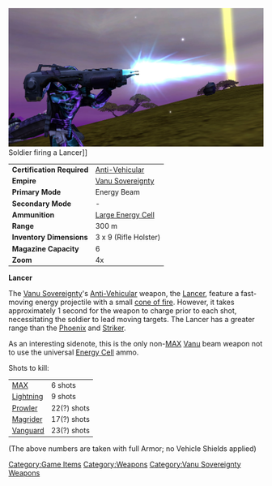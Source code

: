 ![](images/Lancer.jpg "fig:Lancer.jpg") Soldier firing a Lancer\]\]

|                            |                                                      |
| -------------------------- | ---------------------------------------------------- |
| **Certification Required** | [Anti-Vehicular](Anti-Vehicular.md "wikilink")       |
| **Empire**                 | [Vanu Sovereignty](Vanu_Sovereignty.md "wikilink")   |
| **Primary Mode**           | Energy Beam                                          |
| **Secondary Mode**         | \-                                                   |
| **Ammunition**             | [Large Energy Cell](Large_Energy_Cell.md "wikilink") |
| **Range**                  | 300 m                                                |
| **Inventory Dimensions**   | 3 x 9 (Rifle Holster)                                |
| **Magazine Capacity**      | 6                                                    |
| **Zoom**                   | 4x                                                   |

**Lancer**

The [Vanu Sovereignty](Vanu_Sovereignty.md "wikilink")'s
[Anti-Vehicular](Anti-Vehicular.md "wikilink") weapon, the
[Lancer](Lancer.md "wikilink"), feature a fast-moving energy projectile
with a small [cone of fire](cone_of_fire.md "wikilink"). However, it takes
approximately 1 second for the weapon to charge prior to each shot,
necessitating the soldier to lead moving targets. The Lancer has a
greater range than the [Phoenix](Phoenix.md "wikilink") and
[Striker](Striker.md "wikilink").

As an interesting sidenote, this is the only non-[MAX](MAX.md "wikilink")
[Vanu](VS.md "wikilink") beam weapon not to use the universal [Energy
Cell](Energy_Cell.md "wikilink") ammo.

Shots to kill:

|                                      |             |
| ------------------------------------ | ----------- |
| [MAX](MAX.md "wikilink")             | 6 shots     |
| [Lightning](Lightning.md "wikilink") | 9 shots     |
| [Prowler](Prowler.md "wikilink")     | 22(?) shots |
| [Magrider](Magrider.md "wikilink")   | 17(?) shots |
| [Vanguard](Vanguard.md "wikilink")   | 23(?) shots |

(The above numbers are taken with full Armor; no Vehicle Shields
applied)

[Category:Game Items](Category:Game_Items.md "wikilink")
[Category:Weapons](Category:Weapons.md "wikilink") [Category:Vanu
Sovereignty Weapons](Category:Vanu_Sovereignty_Weapons.md "wikilink")
